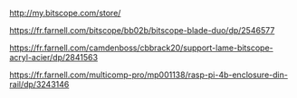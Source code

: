 http://my.bitscope.com/store/

https://fr.farnell.com/bitscope/bb02b/bitscope-blade-duo/dp/2546577

https://fr.farnell.com/camdenboss/cbbrack20/support-lame-bitscope-acryl-acier/dp/2841563

https://fr.farnell.com/multicomp-pro/mp001138/rasp-pi-4b-enclosure-din-rail/dp/3243146
